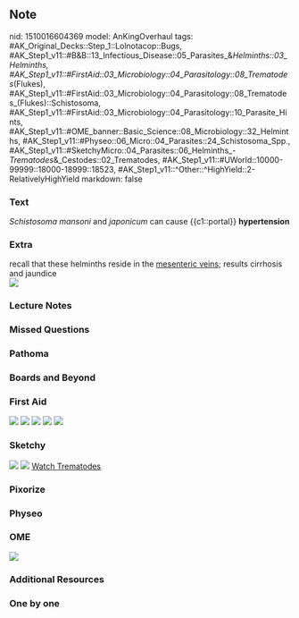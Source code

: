 ## Note
nid: 1510016604369
model: AnKingOverhaul
tags: #AK_Original_Decks::Step_1::Lolnotacop::Bugs, #AK_Step1_v11::#B&B::13_Infectious_Disease::05_Parasites_&_Helminths::03_Helminths, #AK_Step1_v11::#FirstAid::03_Microbiology::04_Parasitology::08_Trematodes_(Flukes), #AK_Step1_v11::#FirstAid::03_Microbiology::04_Parasitology::08_Trematodes_(Flukes)::Schistosoma, #AK_Step1_v11::#FirstAid::03_Microbiology::04_Parasitology::10_Parasite_Hints, #AK_Step1_v11::#OME_banner::Basic_Science::08_Microbiology::32_Helminths, #AK_Step1_v11::#Physeo::06_Micro::04_Parasites::24_Schistosoma_Spp., #AK_Step1_v11::#SketchyMicro::04_Parasites::06_Helminths_-_Trematodes_&_Cestodes::02_Trematodes, #AK_Step1_v11::#UWorld::10000-99999::18000-18999::18523, #AK_Step1_v11::^Other::^HighYield::2-RelativelyHighYield
markdown: false

### Text
<i>Schistosoma mansoni</i> and <i>japonicum</i> can cause
{{c1::portal}} <b>hypertension</b>

### Extra
<div>
  recall that these helminths reside in the <u>mesenteric
  veins</u>; results cirrhosis and jaundice
</div><img src="paste-57720065491427.jpg">

### Lecture Notes


### Missed Questions


### Pathoma


### Boards and Beyond


### First Aid
<img src="tmpdrcuqw4t.png"> <img src="tmp5fakp7d_.png"> <img src=
"tmpum4jv47x.png"> <img src="tmpq4ftq3_r.png"> <img src=
"tmpfinc5e32.png">

### Sketchy
<img src="paste-103349798043651.jpg"> <img src=
"paste-f8a8e8c75f915c4e80e77cf7445b8f4b90d7b6e7.png"> <a href=
"https://dashboard.sketchy.com/study/medical/courses/medical-microbiology/units/medical-microbiology-parasites/videos/medical-microbiology-parasites-helminths-trematodes-and-cestodes-trematodes?utm_source=anki&utm_medium=partnership&utm_campaign=february_update&utm_content=medical">
Watch Trematodes</a>

### Pixorize


### Physeo


### OME
<div class="ome-widget">
  <a href=
  "https://onlinemeded.org/spa/microbiology/helminths/acquire?ref=anki">
  <img src="_OME_AnkiFlashcards_Lesson_4.png"></a>
</div>

### Additional Resources


### One by one

